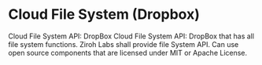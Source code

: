 # Cloud File System (Dropbox)
Cloud File System API: DropBox Cloud File System API: DropBox that has all file system functions. Ziroh Labs shall provide file System API. Can use open source components that are licensed under MIT or Apache License.
